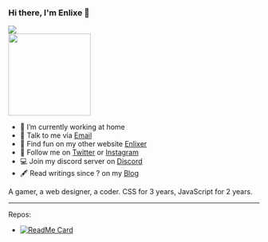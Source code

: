 ### Hi there, I'm Enlixe 👋

<!--<img align="right" src="https://github-readme-stats.vercel.app/api?username=enlixe&title_color=fff&text_color=fff&icon_color=ccc&bg_color=000&hide_title=true&show_icons=true" />-->
<img src="https://github-readme-stats.vercel.app/api?username=Enlixe&hide_title=true&show_icons=true"><br><img height="165"  src="https://github-readme-stats.vercel.app/api/top-langs/?username=enlixe&layout=compact&langs_count=10" />
  
- 🔭 I’m currently working at home
- 📮 Talk to me via [Email](mailto:enlixeid@gmail.com)
- 📱 Find fun on my other website [Enlixer](https://enlixer.carrd.co)
- 🤳 Follow me on [Twitter](https://twitter.com/enlixeid) or [Instagram](https://www.instagram.com/star_bubbless/)
- 💻 Join my discord server on [Discord](https://discord.gg/GCyF49m)
- 🖋 Read writings since ? on my [Blog](#)

A gamer, a web designer, a coder. CSS for 3 years, JavaScript for 2 years.

---

Repos:

- [![ReadMe Card](https://github-readme-stats.vercel.app/api/pin/?username=enlixe&repo=HYPE-Bot)](/)
<!-- - 🤖 [Hype-Bot](https://github.com/Enlixe/HYPE-Bot) The bot you definitely you like -->

<!--
**Enlixe/Enlixe** is a ✨ _special_ ✨ repository because its `README.md` (this file) appears on your GitHub profile.
Here are some ideas to get you started:
- 🌱 I’m currently learning ...
- 👯 I’m looking to collaborate on ...
- 🤔 I’m looking for help with ...
- 💬 Ask me about ...
- 📫 How to reach me: ...
- 😄 Pronouns: ...
- ⚡ Fun fact: ...
-->
